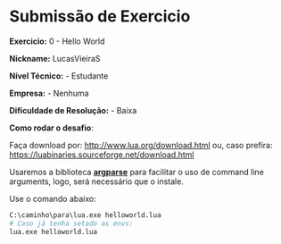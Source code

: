 # Submissão de Exercicio

**Exercicio:** 0 - Hello World

**Nickname:** LucasVieiraS

**Nível Técnico:** - Estudante

**Empresa:** - Nenhuma

**Dificuldade de Resolução:** - Baixa

**Como rodar o desafio**: 

Faça download por: http://www.lua.org/download.html
ou, caso prefira: https://luabinaries.sourceforge.net/download.html

Usaremos a biblioteca [**argparse**](https://github.com/mpeterv/argparse) para facilitar o uso de command line arguments, logo, será necessário que o instale.

Use o comando abaixo: 
```bash
C:\caminho\para\lua.exe helloworld.lua
# Caso já tenha setado as envs:
lua.exe helloworld.lua
```